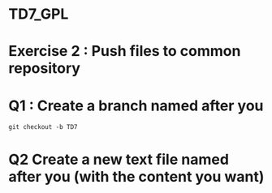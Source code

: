 # TD7_GPL


# Exercise 2 : Push files to common repository

# Q1 : Create a branch named after you
```
git checkout -b TD7
```

# Q2 Create a new text file named after you (with the content you want)
```

```

